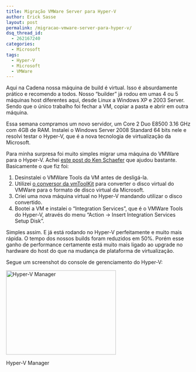 ```yaml
---
title: Migração VMWare Server para Hyper-V
author: Erick Sasse
layout: post
permalink: /migracao-vmware-server-para-hyper-v/
dsq_thread_id:
  - 262167240
categories:
  - Microsoft
tags:
  - Hyper-V
  - Microsoft
  - VMWare
---
```

Aqui na Cadena nossa máquina de build é virtual. Isso é absurdamente prático e recomendo a todos. Nosso &#8220;builder&#8221; já rodou em umas 4 ou 5 máquinas host diferentes aqui, desde Linux a Windows XP e 2003 Server. Sendo que o único trabalho foi fechar a VM, copiar a pasta e abrir em outra máquina.

Essa semana compramos um novo servidor, um Core 2 Duo E8500 3.16 GHz com 4GB de RAM. Instalei o Windows Server 2008 Standard 64 bits nele e resolvi testar o Hyper-V, que é a nova tecnologia de virtualização da Microsoft.

Para minha surpresa foi muito simples migrar uma máquina do VMWare para o Hyper-V. Achei [este post do Ken Schaefer][1] que ajudou bastante. Basicamente o que fiz foi:

  1. Desinstalei o VMWare Tools da VM antes de desligá-la.
  2. Utilizei [o conversor da vmToolKit][2] para converter o disco virtual do VMWare para o formato de disco virtual da Microsoft.
  3. Criei uma nova máquina virtual no Hyper-V mandando utilizar o disco convertido.
  4. Bootei a VM e instalei o &#8220;Integration Services&#8221;, que é o VMWare Tools do Hyper-V, através do menu &#8220;Action -> Insert Integration Services Setup Disk&#8221;.

Simples assim. E já está rodando no Hyper-V perfeitamente e muito mais rápida. O tempo dos nossos builds foram reduzidos em 50%. Porém esse ganho de performance certamente está muito mais ligado ao upgrade no hardware do host do que na mudança de plataforma de virtualização.

Segue um screenshot do console de gerenciamento do Hyper-V:

<div id="attachment_774" style="width: 310px" class="wp-caption alignnone">
  <a href="http://www.ericksasse.com.br/wp-content/uploads/2008/08/hyper-v-manager.png"><img class="size-medium wp-image-774" title="hyper-v-manager" src="http://www.ericksasse.com.br/wp-content/uploads/2008/08/hyper-v-manager-300x231.png" alt="Hyper-V Manager" width="300" height="231" /></a>
  
  <p class="wp-caption-text">
    Hyper-V Manager
  </p>
</div>

 [1]: http://www.adopenstatic.com/cs/blogs/ken/archive/2008/03/23/16710.aspx
 [2]: http://vmtoolkit.com/files/folders/converters/entry8.aspx